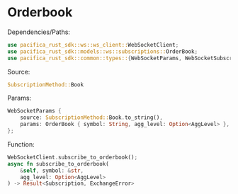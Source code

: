 # Orderbook

Dependencies/Paths:

```rust
use pacifica_rust_sdk::ws::ws_client::WebSocketClient;
use pacifica_rust_sdk::models::ws::subscriptions::OrderBook;
use pacifica_rust_sdk::common::types::{WebSocketParams, WebSocketSubscription, WsMethod, Subscription, AggLevel};
```

Source:

```rust
SubscriptionMethod::Book
```

Params:

```rust
WebSocketParams {
    source: SubscriptionMethod::Book.to_string(),
    params: OrderBook { symbol: String, agg_level: Option<AggLevel> },
};
```

Function:

```rust
WebSocketClient.subscribe_to_orderbook();
async fn subscribe_to_orderbook(
    &self, symbol: &str, 
    agg_level: Option<AggLevel>
) -> Result<Subscription, ExchangeError>
```
